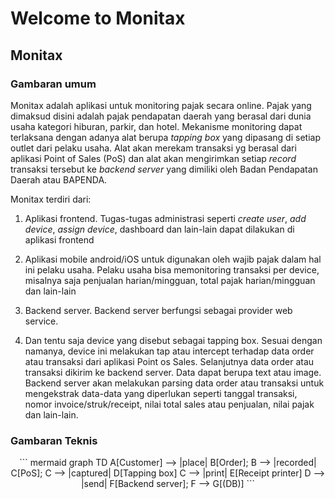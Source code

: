 # Welcome to Monitax 

## Monitax

### Gambaran umum

Monitax adalah aplikasi untuk monitoring pajak secara online. Pajak yang dimaksud disini adalah pajak pendapatan daerah yang berasal dari dunia usaha kategori hiburan, parkir, dan hotel. 
Mekanisme monitoring dapat terlaksana dengan adanya alat berupa *tapping box* yang dipasang di setiap outlet dari pelaku usaha. Alat akan merekam transaksi yg berasal dari aplikasi Point of Sales (PoS) dan alat akan mengirimkan setiap *record* transaksi tersebut ke *backend server* yang dimiliki oleh Badan Pendapatan Daerah atau BAPENDA. 

Monitax terdiri dari:

1. Aplikasi frontend. Tugas-tugas administrasi seperti *create user*, *add device*, *assign device*, dashboard dan lain-lain dapat dilakukan di aplikasi frontend
   
2. Aplikasi mobile android/iOS untuk digunakan oleh wajib pajak dalam hal ini pelaku usaha. Pelaku usaha bisa memonitoring transaksi per device, misalnya saja penjualan harian/mingguan, total pajak harian/mingguan dan lain-lain
   
3. Backend server.
   Backend server berfungsi sebagai provider web service.  
       
4. Dan tentu saja device yang disebut sebagai tapping box. Sesuai dengan namanya, device ini melakukan tap atau intercept terhadap data order atau transaksi dari aplikasi Point os Sales. Selanjutnya data order atau transaksi dikirim ke backend server. Data dapat berupa text atau image. Backend server akan melakukan parsing data order atau transaksi untuk mengekstrak data-data yang diperlukan seperti tanggal transaksi, nomor invoice/struk/receipt, nilai total sales atau penjualan, nilai pajak dan lain-lain. 

### Gambaran Teknis

<p style="text-align: center;">
``` mermaid
graph TD
  A[Customer] --> |place| B[Order];
  B --> |recorded| C[PoS];
  C --> |captured| D[Tapping box] 
  C --> |print| E[Receipt printer]
  D --> |send| F[Backend server];
  F --> G[(DB)]
```
</p>
